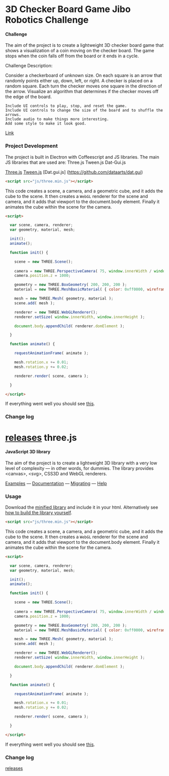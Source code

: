 3D Checker Board Game 
Jibo Robotics Challenge
========

#### Challenge ####

The aim of the project is to create a lightweight 3D checker board game that shows a visualization of a coin moving on the checker board.
The game stops when the coin falls off from the board or it ends in a cycle.

Challenge Description:

Consider a checkerboard of unknown size. On each square is an arrow that randomly points either up, down, left, or right. A checker is placed on a random square. Each turn the checker moves one square in the direction of the arrow. Visualize an algorithm that determines if the checker moves off the edge of the board.

    Include UI controls to play, stop, and reset the game.
    Include UI controls to change the size of the board and to shuffle the arrows.
    Include audio to make things more interesting.
    Add some style to make it look good.

[Link](https://github.com/golgobot/programming-challenge)

### Project Development ###

The project is built in Electron with Coffeescript and JS libraries.
The main JS libraries that are used are:
Three.js
Tween.js
Dat-Gui.js

[Three.js](https://github.com/mrdoob/three.js) [Tween.js](https://github.com/CreateJS/TweenJS) [Dat.gui.js] (https://github.com/dataarts/dat.gui)

```html
<script src="js/three.min.js"></script>
```

This code creates a scene, a camera, and a geometric cube, and it adds the cube to the scene. It then creates a `WebGL` renderer for the scene and camera, and it adds that viewport to the document.body element. Finally it animates the cube within the scene for the camera.

```html
<script>

  var scene, camera, renderer;
  var geometry, material, mesh;

  init();
  animate();

  function init() {

    scene = new THREE.Scene();
    
    camera = new THREE.PerspectiveCamera( 75, window.innerWidth / window.innerHeight, 1, 10000 );
    camera.position.z = 1000;

    geometry = new THREE.BoxGeometry( 200, 200, 200 );
    material = new THREE.MeshBasicMaterial( { color: 0xff0000, wireframe: true } );

    mesh = new THREE.Mesh( geometry, material );
    scene.add( mesh );

    renderer = new THREE.WebGLRenderer();
    renderer.setSize( window.innerWidth, window.innerHeight );

    document.body.appendChild( renderer.domElement );

  }

  function animate() {

    requestAnimationFrame( animate );

    mesh.rotation.x += 0.01;
    mesh.rotation.y += 0.02;

    renderer.render( scene, camera );

  }

</script>
```
If everything went well you should see [this](http://jsfiddle.net/hfj7gm6t/).

### Change log ###

[releases](https://github.com/mrdoob/three.js/releases)
three.js
========

#### JavaScript 3D library ####

The aim of the project is to create a lightweight 3D library with a very low level of complexity — in other words, for dummies. The library provides &lt;canvas&gt;, &lt;svg&gt;, CSS3D and WebGL renderers.

[Examples](http://threejs.org/examples/) — [Documentation](http://threejs.org/docs/) — [Migrating](https://github.com/mrdoob/three.js/wiki/Migration) — [Help](http://stackoverflow.com/questions/tagged/three.js)


### Usage ###

Download the [minified library](http://threejs.org/build/three.min.js) and include it in your html.
Alternatively see [how to build the library yourself](https://github.com/mrdoob/three.js/wiki/build.py,-or-how-to-generate-a-compressed-Three.js-file).

```html
<script src="js/three.min.js"></script>
```

This code creates a scene, a camera, and a geometric cube, and it adds the cube to the scene. It then creates a `WebGL` renderer for the scene and camera, and it adds that viewport to the document.body element. Finally it animates the cube within the scene for the camera.

```html
<script>

  var scene, camera, renderer;
  var geometry, material, mesh;

  init();
  animate();

  function init() {

    scene = new THREE.Scene();
    
    camera = new THREE.PerspectiveCamera( 75, window.innerWidth / window.innerHeight, 1, 10000 );
    camera.position.z = 1000;

    geometry = new THREE.BoxGeometry( 200, 200, 200 );
    material = new THREE.MeshBasicMaterial( { color: 0xff0000, wireframe: true } );

    mesh = new THREE.Mesh( geometry, material );
    scene.add( mesh );

    renderer = new THREE.WebGLRenderer();
    renderer.setSize( window.innerWidth, window.innerHeight );

    document.body.appendChild( renderer.domElement );

  }

  function animate() {

    requestAnimationFrame( animate );

    mesh.rotation.x += 0.01;
    mesh.rotation.y += 0.02;

    renderer.render( scene, camera );

  }

</script>
```
If everything went well you should see [this](http://jsfiddle.net/hfj7gm6t/).

### Change log ###

[releases](https://github.com/mrdoob/three.js/releases)
